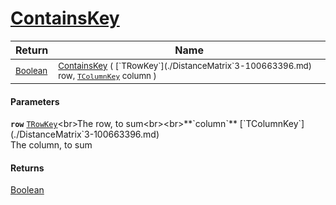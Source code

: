 # [ContainsKey](./DistanceMatrix`3-100663396.md)



| Return | Name | 
| --- | --- | 
| <sub>[Boolean](https://docs.microsoft.com/en-us/dotnet/api/System.Boolean)</sub>| <sub>[ContainsKey](./DistanceMatrix`3-100663396.md) ( [`TRowKey`](./DistanceMatrix`3-100663396.md) row, [`TColumnKey`](./DistanceMatrix`3-100663396.md) column )</sub>| <br>


#### Parameters
**`row`**  [`TRowKey`](./DistanceMatrix`3-100663396.md)<br>The row, to sum<br><br>**`column`**  [`TColumnKey`](./DistanceMatrix`3-100663396.md)<br>The column, to sum
#### Returns
[Boolean](https://docs.microsoft.com/en-us/dotnet/api/System.Boolean)